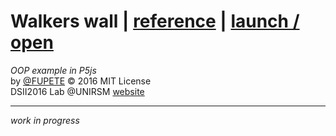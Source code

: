 # Walkers wall | [reference](https://p5js.org/examples/examples/Objects_Array_of_Objects.php) | [launch / open](http://dsii-2016-unirsm.github.io/p5/oop/fupete)
_OOP example in P5js_  
by [@FUPETE](http://www.twitter.com/fupete) © 2016 MIT License  
DSII2016 Lab @UNIRSM [website](dsii-2016-unirsm.github.io)

----

_work in progress_
